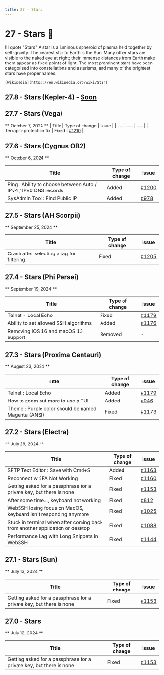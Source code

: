 ```yaml
---
title: 27 - Stars
---
```

# 27 - Stars :stars:
!!! quote "Stars"
    A star is a luminous spheroid of plasma held together by self-gravity. The nearest star to Earth is the Sun. Many other stars are visible to the naked eye at night; their immense distances from Earth make them appear as fixed points of light. The most prominent stars have been categorised into constellations and asterisms, and many of the brightest stars have proper names.

    [Wikipedia](https://en.wikipedia.org/wiki/Star)

## 27.8 - Stars (Kepler-4) - [Soon](https://webssh.net/documentation/becoming-external-tester/)

## 27.7 - Stars (Vega)
** October 7, 2024 **
| Title | Type of change | Issue |
| --- | --- | --- |
| Terrapin-protection fix | Fixed | [#1210](https://github.com/isontheline/pro.webssh.net/issues/1210) |

## 27.6 - Stars (Cygnus OB2)
** October 6, 2024 **

| Title | Type of change | Issue |
| --- | --- | --- |
| Ping : Ability to choose between Auto / IPv4 / IPv6 DNS records | Added | [#1200](https://github.com/isontheline/pro.webssh.net/issues/1200) |
| SysAdmin Tool : Find Public IP | Added | [#978](https://github.com/isontheline/pro.webssh.net/issues/978) |

## 27.5 - Stars (AH Scorpii)
** September 25, 2024 **

| Title | Type of change | Issue |
| --- | --- | --- |
| Crash after selecting a tag for filtering | Fixed | [#1205](https://github.com/isontheline/pro.webssh.net/issues/1205) |

## 27.4 - Stars (Phi Persei)
** September 19, 2024 **

| Title | Type of change | Issue |
| --- | --- | --- |
| Telnet - Local Echo | Fixed | [#1179](https://github.com/isontheline/pro.webssh.net/issues/1179) |
| Ability to set allowed SSH algorithms | Added | [#1176](https://github.com/isontheline/pro.webssh.net/issues/1176) |
| Removing iOS 16 and macOS 13 support | Removed | - |

## 27.3 - Stars (Proxima Centauri)
** August 23, 2024 **

| Title | Type of change | Issue |
| --- | --- | --- |
| Telnet : Local Echo | Added | [#1179](https://github.com/isontheline/pro.webssh.net/issues/1179) |
| How to zoom out more to use a TUI | Added | [#946](https://github.com/isontheline/pro.webssh.net/issues/946) |
| Theme : Purple color should be named Magenta (ANSI) | Fixed | [#1173](https://github.com/isontheline/pro.webssh.net/issues/1173) |

## 27.2 - Stars (Electra)
** July 29, 2024 **

| Title | Type of change | Issue |
| --- | --- | --- |
| SFTP Text Editor : Save with Cmd+S | Added | [#1163](https://github.com/isontheline/pro.webssh.net/issues/1163) |
| Reconnect w 2FA Not Working | Fixed | [#1160](https://github.com/isontheline/pro.webssh.net/issues/1160) |
| Getting asked for a passphrase for a private key, but there is none | Fixed | [#1153](https://github.com/isontheline/pro.webssh.net/issues/1153) |
| After some time..., keyboard not working | Fixed | [#812](https://github.com/isontheline/pro.webssh.net/issues/812) |
| WebSSH losing focus on MacOS, keyboard isn't responding anymore | Fixed | [#1025](https://github.com/isontheline/pro.webssh.net/issues/1025) |
| Stuck in terminal when after coming back from another application or desktop | Fixed | [#1088](https://github.com/isontheline/pro.webssh.net/issues/1088) |
| Performance Lag with Long Snippets in WebSSH | Fixed | [#1144](https://github.com/isontheline/pro.webssh.net/issues/1144) |

## 27.1 - Stars (Sun)
** July 13, 2024 ** 

| Title | Type of change | Issue |
| --- | --- | --- |
| Getting asked for a passphrase for a private key, but there is none | Fixed | [#1153](https://github.com/isontheline/pro.webssh.net/issues/1153) |

## 27.0 - Stars
** July 12, 2024 **

| Title | Type of change | Issue |
| --- | --- | --- |
| Getting asked for a passphrase for a private key, but there is none | Fixed | [#1153](https://github.com/isontheline/pro.webssh.net/issues/1153) |
